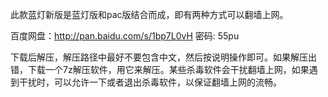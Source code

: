 此款蓝灯新版是蓝灯版和pac版结合而成，即有两种方式可以翻墙上网。

百度网盘：http://pan.baidu.com/s/1bp7L0vH 密码: 55pu

下载后解压，解压路径中最好不要包含中文，然后按说明操作即可。如果解压出错，下载一个7z解压软件，用它来解压。某些杀毒软件会干扰翻墙上网，如果遇到干扰时，可以允许一下或者退出杀毒软件，以保证翻墙上网的流畅。